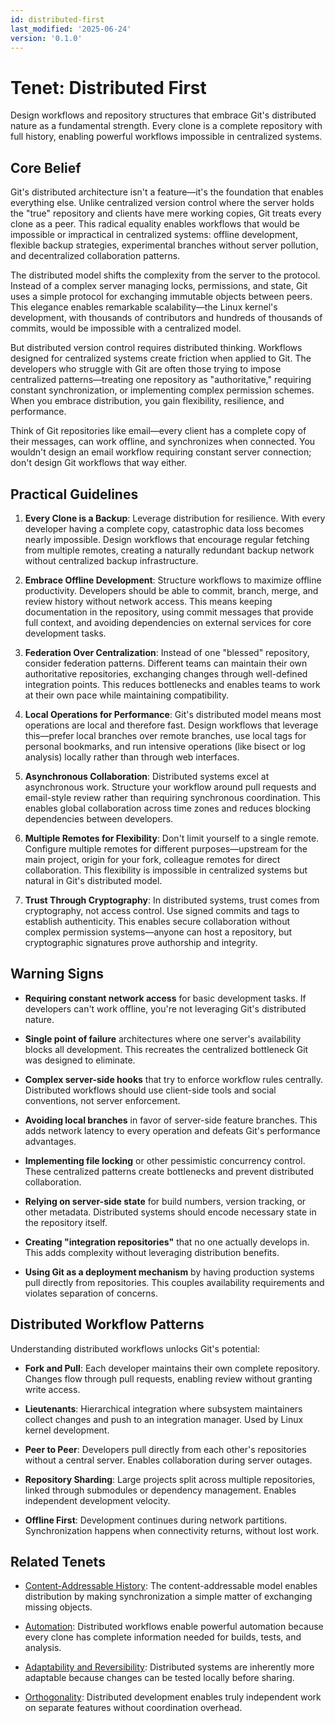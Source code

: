 ```yaml
---
id: distributed-first
last_modified: '2025-06-24'
version: '0.1.0'
---
```

# Tenet: Distributed First

Design workflows and repository structures that embrace Git's distributed nature as a fundamental strength. Every clone is a complete repository with full history, enabling powerful workflows impossible in centralized systems.

## Core Belief

Git's distributed architecture isn't a feature—it's the foundation that enables everything else. Unlike centralized version control where the server holds the "true" repository and clients have mere working copies, Git treats every clone as a peer. This radical equality enables workflows that would be impossible or impractical in centralized systems: offline development, flexible backup strategies, experimental branches without server pollution, and decentralized collaboration patterns.

The distributed model shifts the complexity from the server to the protocol. Instead of a complex server managing locks, permissions, and state, Git uses a simple protocol for exchanging immutable objects between peers. This elegance enables remarkable scalability—the Linux kernel's development, with thousands of contributors and hundreds of thousands of commits, would be impossible with a centralized model.

But distributed version control requires distributed thinking. Workflows designed for centralized systems create friction when applied to Git. The developers who struggle with Git are often those trying to impose centralized patterns—treating one repository as "authoritative," requiring constant synchronization, or implementing complex permission schemes. When you embrace distribution, you gain flexibility, resilience, and performance.

Think of Git repositories like email—every client has a complete copy of their messages, can work offline, and synchronizes when connected. You wouldn't design an email workflow requiring constant server connection; don't design Git workflows that way either.

## Practical Guidelines

1. **Every Clone is a Backup**: Leverage distribution for resilience. With every developer having a complete copy, catastrophic data loss becomes nearly impossible. Design workflows that encourage regular fetching from multiple remotes, creating a naturally redundant backup network without centralized backup infrastructure.

2. **Embrace Offline Development**: Structure workflows to maximize offline productivity. Developers should be able to commit, branch, merge, and review history without network access. This means keeping documentation in the repository, using commit messages that provide full context, and avoiding dependencies on external services for core development tasks.

3. **Federation Over Centralization**: Instead of one "blessed" repository, consider federation patterns. Different teams can maintain their own authoritative repositories, exchanging changes through well-defined integration points. This reduces bottlenecks and enables teams to work at their own pace while maintaining compatibility.

4. **Local Operations for Performance**: Git's distributed model means most operations are local and therefore fast. Design workflows that leverage this—prefer local branches over remote branches, use local tags for personal bookmarks, and run intensive operations (like bisect or log analysis) locally rather than through web interfaces.

5. **Asynchronous Collaboration**: Distributed systems excel at asynchronous work. Structure your workflow around pull requests and email-style review rather than requiring synchronous coordination. This enables global collaboration across time zones and reduces blocking dependencies between developers.

6. **Multiple Remotes for Flexibility**: Don't limit yourself to a single remote. Configure multiple remotes for different purposes—upstream for the main project, origin for your fork, colleague remotes for direct collaboration. This flexibility is impossible in centralized systems but natural in Git's distributed model.

7. **Trust Through Cryptography**: In distributed systems, trust comes from cryptography, not access control. Use signed commits and tags to establish authenticity. This enables secure collaboration without complex permission systems—anyone can host a repository, but cryptographic signatures prove authorship and integrity.

## Warning Signs

- **Requiring constant network access** for basic development tasks. If developers can't work offline, you're not leveraging Git's distributed nature.

- **Single point of failure** architectures where one server's availability blocks all development. This recreates the centralized bottleneck Git was designed to eliminate.

- **Complex server-side hooks** that try to enforce workflow rules centrally. Distributed workflows should use client-side tools and social conventions, not server enforcement.

- **Avoiding local branches** in favor of server-side feature branches. This adds network latency to every operation and defeats Git's performance advantages.

- **Implementing file locking** or other pessimistic concurrency control. These centralized patterns create bottlenecks and prevent distributed collaboration.

- **Relying on server-side state** for build numbers, version tracking, or other metadata. Distributed systems should encode necessary state in the repository itself.

- **Creating "integration repositories"** that no one actually develops in. This adds complexity without leveraging distribution benefits.

- **Using Git as a deployment mechanism** by having production systems pull directly from repositories. This couples availability requirements and violates separation of concerns.

## Distributed Workflow Patterns

Understanding distributed workflows unlocks Git's potential:

- **Fork and Pull**: Each developer maintains their own complete repository. Changes flow through pull requests, enabling review without granting write access.

- **Lieutenants**: Hierarchical integration where subsystem maintainers collect changes and push to an integration manager. Used by Linux kernel development.

- **Peer to Peer**: Developers pull directly from each other's repositories without a central server. Enables collaboration during server outages.

- **Repository Sharding**: Large projects split across multiple repositories, linked through submodules or dependency management. Enables independent development velocity.

- **Offline First**: Development continues during network partitions. Synchronization happens when connectivity returns, without lost work.

## Related Tenets

- [Content-Addressable History](content-addressable-history.md): The content-addressable model enables distribution by making synchronization a simple matter of exchanging missing objects.

- [Automation](automation.md): Distributed workflows enable powerful automation because every clone has complete information needed for builds, tests, and analysis.

- [Adaptability and Reversibility](adaptability-and-reversibility.md): Distributed systems are inherently more adaptable because changes can be tested locally before sharing.

- [Orthogonality](orthogonality.md): Distributed development enables truly independent work on separate features without coordination overhead.
